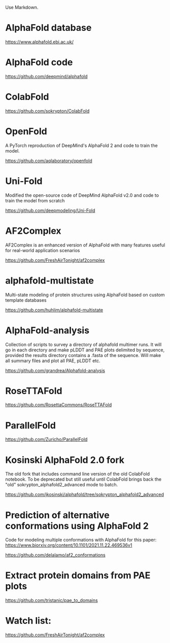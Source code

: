 Use Markdown.

AlphaFold database
==================

https://www.alphafold.ebi.ac.uk/

AlphaFold code
==============

https://github.com/deepmind/alphafold

ColabFold
=========

https://github.com/sokrypton/ColabFold

OpenFold
========

A PyTorch reproduction of DeepMind's AlphaFold 2 and code to train the model.

https://github.com/aqlaboratory/openfold

Uni-Fold
========

Modified the open-source code of DeepMind AlphaFold v2.0 and code to train the model from scratch

https://github.com/deepmodeling/Uni-Fold

AF2Complex
==========

AF2Complex is an enhanced version of AlphaFold with many features useful for real-world application scenarios

https://github.com/FreshAirTonight/af2complex

alphafold-multistate
====================

Multi-state modeling of protein structures using AlphaFold based on custom template databases

https://github.com/huhlim/alphafold-multistate

AlphaFold-analysis
==================

Collection of scripts to survey a directory of alphafold multimer runs. It will go in each directory and make pLDDT and PAE plots delimited by sequence, provided the results directory contains a .fasta of the sequence. Will make all summary files and plot all PAE, pLDDT etc.

https://github.com/grandrea/Alphafold-analysis

RoseTTAFold
===========

https://github.com/RosettaCommons/RoseTTAFold

ParallelFold
============

https://github.com/Zuricho/ParallelFold

Kosinski AlphaFold 2.0 fork
============================

The old fork that includes command line version of the old ColabFold notebook.
To be deprecated but still useful until ColabFold brings back the "old" sokrypton_alphafold2_advanced mode to batch.

https://github.com/jkosinski/alphafold/tree/sokrypton_alphafold2_advanced

Prediction of alternative conformations using AlphaFold 2
=========================================================

Code for modeling multiple conformations with AlphaFold for this paper: https://www.biorxiv.org/content/10.1101/2021.11.22.469536v1

https://github.com/delalamo/af2_conformations

Extract protein domains from PAE plots
======================================

https://github.com/tristanic/pae_to_domains

Watch list:
===========

https://github.com/FreshAirTonight/af2complex



